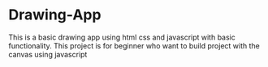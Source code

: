 # Drawing-App
This is a basic drawing app using html css and javascript with basic functionality. This project is for beginner who want to build project with the canvas using javascript
